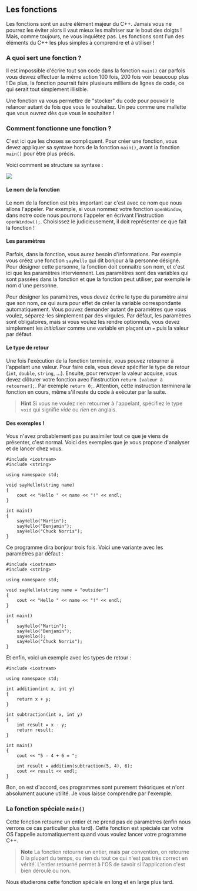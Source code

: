 ## Les fonctions

Les fonctions sont un autre élément majeur du C++. Jamais vous ne pourrez les
éviter alors il vaut mieux les maîtriser sur le bout des doigts ! Mais, comme
toujours, ne vous inquiétez pas. Les fonctions sont l'un des éléments du C++ les
plus simples à comprendre et à utiliser !

### A quoi sert une fonction ?

Il est impossible d'écrire tout son code dans la fonction ```main()``` car
parfois vous devrez effectuer la même action 100 fois, 200 fois voir beaucoup
plus ! De plus, la fonction pourrait faire plusieurs milliers de lignes de code,
ce qui serait tout simplement illisible.

Une fonction va vous permettre de "stocker" du code pour pouvoir le relancer
autant de fois que vous le souhaitez. Un peu comme une mallette que vous ouvrez
dès que vous le souhaitez !

### Comment fonctionne une fonction ?

C'est ici que les choses se compliquent. Pour créer une fonction, vous devez
appliquer sa syntaxe hors de la fonction ```main()```, avant la fonction 
```main()``` pour être plus précis.

Voici comment se structure sa syntaxe :

![](2_9_les_fonctions.png)

#### Le nom de la fonction

Le nom de la fonction est très important car c'est avec ce nom que nous allons
l'appeler. Par exemple, si vous nommez votre fonction ```openWindow```, dans
notre code nous pourrons l'appeler en écrivant l'instruction ```openWindow();```.
Choisissez le judicieusement, il doit représenter ce que fait la fonction !

#### Les paramètres

Parfois, dans la fonction, vous aurez besoin d'informations. Par exemple vous
créez une fonction ```sayHello``` qui dit bonjour à la personne désigné. Pour
désigner cette personne, la fonction doit connaitre son nom, et c'est ici que
les paramètres interviennent. Les paramètres sont des variables qui sont passées
dans la fonction et que la fonction peut utiliser, par exemple le nom d'une
personne.

Pour désigner les paramètres, vous devez écrire le type du paramètre ainsi que
son nom, ce qui aura pour effet de créer la variable correspondante
automatiquement. Vous pouvez demander autant de paramètres que vous voulez,
séparez-les simplement par des virgules. Par défaut, les paramètres sont
obligatoires, mais si vous voulez les rendre optionnels, vous devez simplement
les *initialiser* comme une variable en plaçant un ```=``` puis la valeur par
défaut.

#### Le type de retour

Une fois l'exécution de la fonction terminée, vous pouvez retourner à l'appelant
une valeur. Pour faire cela, vous devez spécifier le type de retour (```int```,
```double```, ```string```, ...). Ensuite, pour renvoyer la valeur acquise, vous
devez clôturer votre fonction avec l'instruction ```return [valeur à retourner];```.
Par exemple ```return 0;```. Attention, cette instruction terminera la fonction
en cours, même s'il reste du code à exécuter par la suite.

> **Hint** Si vous ne voulez rien retourner à l'appelant, spécifiez le type ```void``` qui signifie *vide* ou *rien* en anglais.

#### Des exemples !

Vous n'avez probablement pas pu assimiler tout ce que je viens de présenter, c'est
normal. Voici des exemples que je vous propose d'analyser et de lancer chez vous.

    #include <iostream>
    #include <string>
    
    using namespace std;
    
    void sayHello(string name)
    {
        cout << "Hello " << name << "!" << endl;
    }
    
    int main()
    {
        sayHello("Martin");
        sayHello("Benjamin");
        sayHello("Chuck Norris");
    }
    
Ce programme dira bonjour trois fois. Voici une variante avec les paramètres par
défaut :

    #include <iostream>
    #include <string>
    
    using namespace std;
    
    void sayHello(string name = "outsider")
    {
        cout << "Hello " << name << "!" << endl;
    }
    
    int main()
    {
        sayHello("Martin");
        sayHello("Benjamin");
        sayHello();
        sayHello("Chuck Norris");
    }

Et enfin, voici un exemple avec les types de retour :

    #include <iostream>
    
    using namespace std;
    
    int addition(int x, int y)
    {
        return x + y;
    }
    
    int subtraction(int x, int y)
    {
        int result = x - y;
        return result;
    }
    
    int main()
    {
        cout << "5 - 4 + 6 = ";
    
        int result = addition(subtraction(5, 4), 6);
        cout << result << endl;
    }
    
Bon, on est d'accord, ces programmes sont purement théoriques et n'ont absolument
aucune utilité. Je vous laisse comprendre par l'exemple.

### La fonction spéciale ```main()```

Cette fonction retourne un entier et ne prend pas de paramètres (enfin nous
verrons ce cas particulier plus tard). Cette fonction est spéciale car votre
OS l'appelle automatiquement quand vous voulez lancer votre programme C++.

> **Note** La fonction retourne un entier, mais par convention, on retourne 0 la plupart du temps, ou rien du tout ce qui n'est pas très correct en vérité. L'entier retourné permet à l'OS de savoir si l'application c'est bien déroulé ou non.

Nous étudierons cette fonction spéciale en long et en large plus tard.